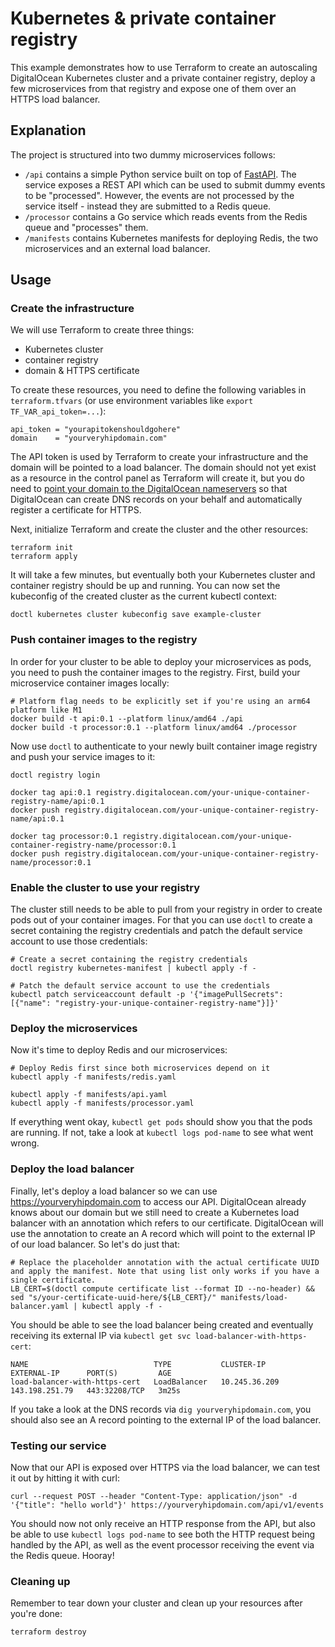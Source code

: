 # Kubernetes & private container registry

This example demonstrates how to use Terraform to create an autoscaling DigitalOcean Kubernetes cluster and a private container registry, deploy a few microservices from that registry and expose one of them over an HTTPS load balancer.

## Explanation

The project is structured into two dummy microservices follows:

* `/api` contains a simple Python service built on top of [FastAPI](https://fastapi.tiangolo.com). The service exposes a REST API which can be used to submit dummy events to be "processed". However, the events are not processed by the service itself - instead they are submitted to a Redis queue.
* `/processor` contains a Go service which reads events from the Redis queue and "processes" them.
* `/manifests` contains Kubernetes manifests for deploying Redis, the two microservices and an external load balancer.

## Usage

### Create the infrastructure

We will use Terraform to create three things:

* Kubernetes cluster
* container registry
* domain & HTTPS certificate

To create these resources, you need to define the following variables in `terraform.tfvars` (or use environment variables like `export TF_VAR_api_token=...`):

```shell
api_token = "yourapitokenshouldgohere"
domain    = "yourveryhipdomain.com"
```

The API token is used by Terraform to create your infrastructure and the domain will be pointed to a load balancer. The domain should not yet exist as a resource in the control panel as Terraform will create it, but you do need to [point your domain to the DigitalOcean nameservers](https://docs.digitalocean.com/tutorials/dns-registrars/) so that DigitalOcean can create DNS records on your behalf and automatically register a certificate for HTTPS.

Next, initialize Terraform and create the cluster and the other resources:

```
terraform init
terraform apply
```

It will take a few minutes, but eventually both your Kubernetes cluster and container registry should be up and running. You can now set the kubeconfig of the created cluster as the current kubectl context:

```
doctl kubernetes cluster kubeconfig save example-cluster
```

### Push container images to the registry

In order for your cluster to be able to deploy your microservices as pods, you need to push the container images to the registry. First, build your microservice container images locally:

```shell
# Platform flag needs to be explicitly set if you're using an arm64 platform like M1
docker build -t api:0.1 --platform linux/amd64 ./api
docker build -t processor:0.1 --platform linux/amd64 ./processor
```

Now use `doctl` to authenticate to your newly built container image registry and push your service images to it:

```
doctl registry login

docker tag api:0.1 registry.digitalocean.com/your-unique-container-registry-name/api:0.1
docker push registry.digitalocean.com/your-unique-container-registry-name/api:0.1

docker tag processor:0.1 registry.digitalocean.com/your-unique-container-registry-name/processor:0.1
docker push registry.digitalocean.com/your-unique-container-registry-name/processor:0.1
```

### Enable the cluster to use your registry

The cluster still needs to be able to pull from your registry in order to create pods out of your container images. For that you can use `doctl` to create a secret containing the registry credentials and patch the default service account to use those credentials:

```shell
# Create a secret containing the registry credentials
doctl registry kubernetes-manifest | kubectl apply -f -

# Patch the default service account to use the credentials
kubectl patch serviceaccount default -p '{"imagePullSecrets": [{"name": "registry-your-unique-container-registry-name"}]}'
```

### Deploy the microservices

Now it's time to deploy Redis and our microservices:

```shell
# Deploy Redis first since both microservices depend on it
kubectl apply -f manifests/redis.yaml

kubectl apply -f manifests/api.yaml
kubectl apply -f manifests/processor.yaml
```

If everything went okay, `kubectl get pods` should show you that the pods are running. If not, take a look at `kubectl logs pod-name` to see what went wrong.

### Deploy the load balancer

Finally, let's deploy a load balancer so we can use https://yourveryhipdomain.com to access our API. DigitalOcean already knows about our domain but we still need to create a Kubernetes load balancer with an annotation which refers to our certificate. DigitalOcean will use the annotation to create an A record which will point to the external IP of our load balancer. So let's do just that:

```shell
# Replace the placeholder annotation with the actual certificate UUID and apply the manifest. Note that using list only works if you have a single certificate.
LB_CERT=$(doctl compute certificate list --format ID --no-header) && sed "s/your-certificate-uuid-here/${LB_CERT}/" manifests/load-balancer.yaml | kubectl apply -f -
```

You should be able to see the load balancer being created and eventually receiving its external IP via `kubectl get svc load-balancer-with-https-cert`:

```
NAME                            TYPE           CLUSTER-IP      EXTERNAL-IP      PORT(S)         AGE
load-balancer-with-https-cert   LoadBalancer   10.245.36.209   143.198.251.79   443:32208/TCP   3m25s
```

If you take a look at the DNS records via `dig yourveryhipdomain.com`, you should also see an A record pointing to the external IP of the load balancer.

### Testing our service

Now that our API is exposed over HTTPS via the load balancer, we can test it out by hitting it with curl:

```shell
curl --request POST --header "Content-Type: application/json" -d '{"title": "hello world"}' https://yourveryhipdomain.com/api/v1/events
```

You should now not only receive an HTTP response from the API, but also be able to use `kubectl logs pod-name` to see both the HTTP request being handled by the API, as well as the event processor receiving the event via the Redis queue. Hooray!

### Cleaning up

Remember to tear down your cluster and clean up your resources after you're done:

```
terraform destroy
```